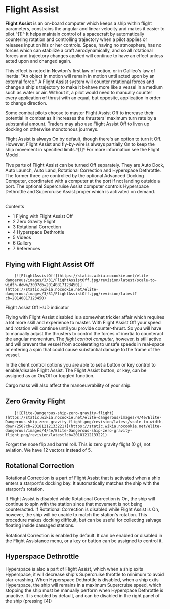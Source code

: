 # Flight Assist
**Flight Assist** is an on-board computer which keeps a ship within flight parameters, constrains the angular and linear velocity and makes it easier to pilot.^[1]^ It helps maintain control of a spacecraft by automatically countering rotation and controlling trajectory when a pilot applies or releases input on his or her controls. Space, having no atmosphere, has no forces which can stabilize a craft aerodynamically, and so all rotational forces and trajectory changes applied will continue to have an effect unless acted upon and changed again. 

This effect is noted in Newton's first law of motion, or in Galileo's law of inertia: "An object in motion will remain in motion until acted upon by an external force." A Flight Assist system will counter rotational forces and change a ship's trajectory to make it behave more like a vessel in a medium such as water or air. Without it, a pilot would need to manually counter every application of thrust with an equal, but opposite, application in order to change direction.

Some combat pilots choose to master Flight Assist Off to increase their potential in combat as it increases the thrusters' maximum turn rate by a substantial amount. Traders may also use Flight Assist Off to liven up docking on otherwise monotonous journeys. 

Flight Assist is always On by default, though there's an option to turn it Off. However, Flight Assist and fly-by-wire is always partially On to keep the ship movement in specified limits.^[1]^ For more information see the Flight Model.

Five parts of Flight Assist can be turned Off separately. They are Auto Dock, Auto Launch, Auto Land, Rotational Correction and Hyperspace Dethrottle. The former three are controlled by the optional Advanced Docking Computer, coordinated with a computer at the port if not landing outside a port. The optional Supercruise Assist computer controls Hyperspace Dethrottle and Supercruise Assist proper which is activated on demand.

## 

Contents

- 1 Flying with Flight Assist Off
- 2 Zero Gravity Flight
- 3 Rotational Correction
- 4 Hyperspace Dethrottle
- 5 Videos
- 6 Gallery
- 7 References

## Flying with Flight Assist Off

 	 	[![FlightAssistOff](https://static.wikia.nocookie.net/elite-dangerous/images/3/31/FlightAssistOff.jpg/revision/latest/scale-to-width-down/300?cb=20140817123450)](https://static.wikia.nocookie.net/elite-dangerous/images/3/31/FlightAssistOff.jpg/revision/latest?cb=20140817123450) 	 		 			 		 		 		 			
Flight Assist Off HUD indicator
 		 	 

Flying with Flight Assist disabled is a somewhat trickier affair which requires a lot more skill and experience to master. With Flight Assist Off your speed and rotation will continue until you provide counter-thrust. So you will have to manually adjust the thrusters to control the forces of inertia to counteract the angular momentum. The *flight control computer*, however, is still active and will prevent the vessel from accelerating to unsafe speeds in real-space or entering a spin that could cause substantial damage to the frame of the vessel.

In the client control options you are able to set a button or key control to enable/disable Flight Assist. The Flight Assist button, or key, can be assigned as an On/Off or toggled function.

Cargo mass will also affect the manoeuvrability of your ship.

## Zero Gravity Flight

 	 	[![Elite-Dangerous-ship-zero-gravity-flight](https://static.wikia.nocookie.net/elite-dangerous/images/4/4e/Elite-Dangerous-ship-zero-gravity-flight.png/revision/latest/scale-to-width-down/250?cb=20181212133221)](https://static.wikia.nocookie.net/elite-dangerous/images/4/4e/Elite-Dangerous-ship-zero-gravity-flight.png/revision/latest?cb=20181212133221) 	 		 			 		 		 		 	 

Forget the nose flip and barrel roll. This is zero gravity flight (0 g), not aviation. We have 12 vectors instead of 5.

## Rotational Correction

Rotational Correction is a part of Flight Assist that is activated when a ship enters a starport's docking bay. It automatically matches the ship with the starport's rotation.

If Flight Assist is disabled while Rotational Correction is On, the ship will continue to spin with the station since that movement is not being counteracted. If Rotational Correction is disabled while Flight Assist is On, however, the ship will be unable to match the station's rotation. This procedure makes docking difficult, but can be useful for collecting salvage floating inside damaged stations.

Rotational Correction is enabled by default. It can be enabled or disabled in the Flight Assistance menu, or a key or button can be assigned to control it.

## Hyperspace Dethrottle

Hyperspace is also a part of Flight Assist, which when a ship exits Hyperspace, it will decrease ship's Supercruise throttle to minimum to avoid star-crashing. When Hyperspace Dethrottle is disabled, when a ship exits Hyperspace, the ship will remains in a maximum Supercruise speed, which stopping the ship must be manually perform when Hyperspace Dethrottle is unactive. It is enabled by default, and can be disabled in the right panel of the ship (pressing [4])